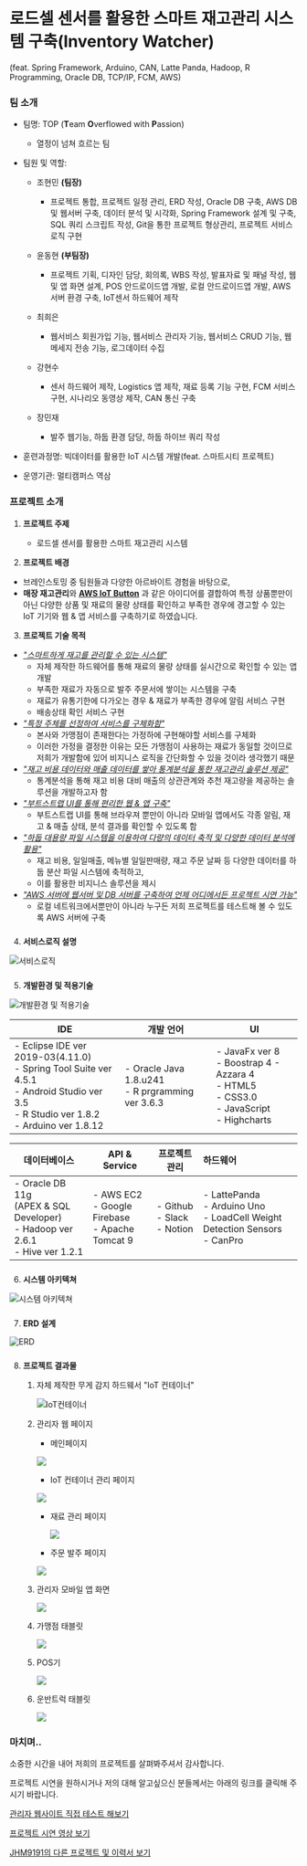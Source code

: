 # 로드셀 센서를 활용한 스마트 재고관리 시스템 구축(Inventory Watcher)

(feat. Spring Framework, Arduino, CAN, Latte Panda, Hadoop, R Programming, Oracle DB, TCP/IP, FCM,  AWS) 

###
###
###

### 팀 소개
- 팀명: TOP (**T**eam **O**verflowed with **P**assion)

  - 열정이 넘쳐 흐르는 팀

- 팀원 및 역할:
  - 조현민 **(팀장)**

    - 프로젝트 통합, 프로젝트 일정 관리, ERD 작성, Oracle DB 구축, AWS DB 및 웹서버 구축, 데이터 분석 및 시각화, Spring Framework 설계 및 구축, SQL 쿼리 스크립트 작성, Git을 통한 프로젝트 형상관리, 프로젝트 서비스 로직 구현

  - 윤동현 **(부팀장)**

    - 프로젝트 기획, 디자인 담당, 회의록, WBS 작성, 발표자료 및 패널 작성, 웹 및 앱 화면 설계, POS 안드로이드앱 개발, 로컬 안드로이드앱 개발, AWS 서버 환경 구축, IoT센서 하드웨어 제작

  - 최희은

    - 웹서비스 회원가입 기능, 웹서비스 관리자 기능, 웹서비스 CRUD 기능, 웹 메세지 전송 기능, 로그데이터 수집

  - 강현수

    - 센서 하드웨어 제작, Logistics 앱 제작, 재료 등록 기능 구현, FCM 서비스 구현, 시나리오 동영상 제작, CAN 통신 구축

  - 장민재

    - 발주 웹기능, 하둡 환경 담당, 하둡 하이브 쿼리 작성

    

- 훈련과정명: 빅데이터를 활용한 IoT 시스템 개발(feat. 스마트시티 프로젝트)

- 운영기관: 멀티캠퍼스 역삼
  
###
###
###


### 프로젝트 소개

1. **프로젝트 주제** 
	
	- 로드셀 센서를 활용한 스마트 재고관리 시스템
	
	
	
2. **프로젝트 배경**

  - 브레인스토밍 중 팀원들과 다양한 아르바이트 경험을 바탕으로,
  - **매장 재고관리**와 **[AWS IoT Button](https://aws.amazon.com/ko/iotbutton/)** 과 같은 아이디어를 결합하여 특정 상품뿐만이 아닌 다양한 상품 및 재료의 물량 상태를 확인하고 부족한 경우에 경고할 수 있는 IoT 기기와 웹 & 앱 서비스를 구축하기로 하였습니다.

  

3. **프로젝트 기술 목적**

  - <u>*"스마트하게 재고를 관리할 수 있는 시스템"*</u>
    - 자체 제작한 하드웨어를 통해 재료의 물량 상태를 실시간으로 확인할 수 있는 앱 개발
    - 부족한 재료가 자동으로 발주 주문서에 쌓이는 시스템을 구축
    - 재료가 유통기한에 다가오는 경우 & 재료가 부족한 경우에 알림 서비스 구현
    - 배송상태 확인 서비스 구현
  - *<u>"특정 주체를 선정하여 서비스를 구체화함"</u>*
    - 본사와 가맹점이 존재한다는 가정하에 구현해야할 서비스를 구체화
    - 이러한 가정을 결정한 이유는 모든 가맹점이 사용하는 재료가 동일할 것이므로 저희가 개발함에 있어 비지니스 로직을 간단화할 수 있을 것이라 생각했기 때문
  - *<u>"재고 비용 데이터와 매출 데이터를 쌓아 통계분석을 통한 재고관리 솔루션 제공"</u>*
    - 통계분석을 통해 재고 비용 대비 매출의 상관관계와 추천 재고량을 제공하는 솔루션을 개발하고자 함
  - <u>*"부트스트랩 UI를 통해 편리한 웹 & 앱 구축"*</u>
    - 부트스트랩 UI를 통해 브라우져 뿐만이 아니라 모바일 앱에서도 각종 알림, 재고 & 매출 상태, 분석 결과를 확인할 수 있도록 함
  - <u>*"하둡 대용량 파일 시스템을 이용하여 다량의 데이터 축적 및 다양한 데이터 분석에 활용"*</u>
    - 재고 비용, 일일매출, 메뉴별 일일판매량, 재고 주문 날짜 등 다양한 데이터를 하둡 분산 파일 시스템에 축적하고,
    - 이를 활용한 비지니스 솔루션을 제시
  - <u>*"AWS 서버에 웹서버 및 DB 서버를 구축하여 언제 어디에서든 프로젝트 시연 가능"*</u>
    - 로컬 네트워크에서뿐만이 아니라 누구든 저희 프로젝트를 테스트해 볼 수 있도록 AWS 서버에 구축

  

  
  
###
###
###
  

4. **서비스로직 설명**

  ![서비스로직](./img/서비스로직.png)

  
  

###
###
###
    

    

5. **개발환경 및 적용기술**

  ![개발환경 및 적용기술](./img/개발환경및적용기술.png)

| IDE                                                          | 개발 언어                                            | UI                                                           |
| ------------------------------------------------------------ | ---------------------------------------------------- | ------------------------------------------------------------ |
| - Eclipse IDE ver 2019-03(4.11.0) <br/>- Spring Tool Suite ver 4.5.1 <br/>- Android Studio ver 3.5 <br/>- R Studio ver 1.8.2 <br/>- Arduino ver 1.8.12 | - Oracle Java 1.8.u241 <br/>- R prgramming ver 3.6.3 | - JavaFx ver 8 <br/>- Boostrap 4 - Azzara 4 <br/>- HTML5 <br />- CSS3.0 <br />- JavaScript <br />- Highcharts |

| 데이터베이스                                                 | API & Service                                              | 프로젝트 관리                         | 하드웨어                                                     |
| ------------------------------------------------------------ | ---------------------------------------------------------- | ------------------------------------- | :----------------------------------------------------------- |
| - Oracle DB 11g <br />  (APEX & SQL Developer)<br/> - Hadoop ver 2.6.1<br/>- Hive ver 1.2.1 | - AWS EC2  <br />- Google Firebase <br />- Apache Tomcat 9 | - Github <br />- Slack <br />- Notion | - LattePanda <br />- Arduino Uno <br />- LoadCell Weight Detection Sensors <br />- CanPro |

  
  

###
###
###
  

  

6. **시스템 아키텍쳐**

  ![시스템 아키텍쳐](./img/시스템아키텍쳐.png)

  

  
  

###
###
###
  

  

7. **ERD 설계**

  ![ERD](./img/ERD.png)

  

  
  

###
###
###
  

  

8. **프로젝트 결과물**

    1. 자체 제작한 무게 감지 하드웨서 "IoT 컨테이너"

       ![IoT컨테이너](./img/IoT컨테이너.png)

       

    2. 관리자 웹 페이지

       - 메인페이지

        ![](./img/관리자웹페이지_메인페이지.png)

       

       - IoT 컨테이너 관리 페이지

        ![](./img/관리자웹페이지_컨테이너.png)

       

       - 재료 관리 페이지

         ![](./img/관리자웹페이지_재료.png)

       

       - 주문 발주 페이지

        ![](./img/관리자웹페이지_주문발주.png)

       

       

    3. 관리자 모바일 앱 화면

       ![](./img/관리자모바일앱화면.png)

       

    4. 가맹점 태블릿

       ![](./img/가맹점태블릿.png)

       

    5. POS기

       ![](./img/POS.png)

       

    6. 운반트럭 태블릿

       ![](./img/운반트럭태블릿.png)

    
###
###
###

  

  ### 마치며..

  소중한 시간을 내어 저희의 프로젝트를 살펴봐주셔서 감사합니다.

  프로젝트 시연을 원하시거나 저의 대해 알고싶으신 분들께서는 아래의 링크를 클릭해 주시기 바랍니다.

  

  [관리자 웹사이트 직접 테스트 해보기](http://15.165.163.102/top)

  [프로젝트 시연 영상 보기](https://youtu.be/6x_5fEjYh4E)

  [JHM9191의 다른 프로젝트 및 이력서 보기](https://www.notion.so/jhm9191/Jo-Hyun-Min-7c46d52d463e4265af412494e6d1261f)

  